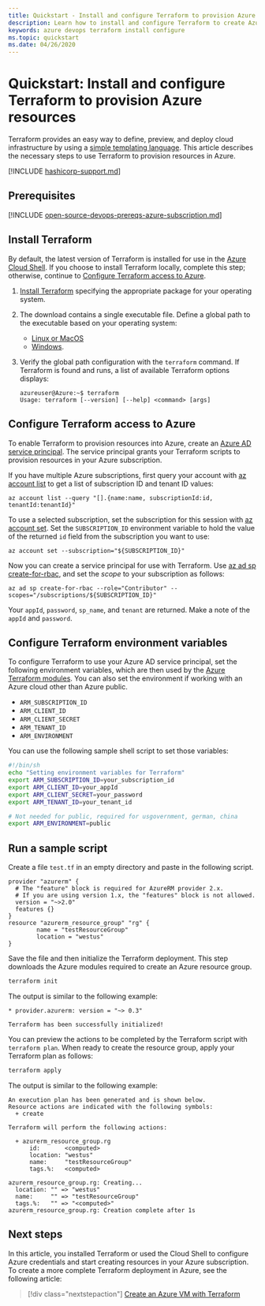 ```yaml
---
title: Quickstart - Install and configure Terraform to provision Azure resources 
description: Learn how to install and configure Terraform to create Azure resources.
keywords: azure devops terraform install configure
ms.topic: quickstart
ms.date: 04/26/2020
---
```


# Quickstart: Install and configure Terraform to provision Azure resources
 
Terraform provides an easy way to define, preview, and deploy cloud infrastructure by using a [simple templating language](https://www.terraform.io/docs/configuration/syntax.html). This article describes the necessary steps to use Terraform to provision resources in Azure.

[!INCLUDE [hashicorp-support.md](includes/hashicorp-support.md)]

## Prerequisites

[!INCLUDE [open-source-devops-prereqs-azure-subscription.md](../includes/open-source-devops-prereqs-azure-subscription.md)]

## Install Terraform

By default, the latest version of Terraform is installed for use in the [Azure Cloud Shell](/azure/cloud-shell/overview). If you choose to install Terraform locally, complete this step; otherwise, continue to [Configure Terraform access to Azure](#configure-terraform-access-to-azure).

1. [Install Terraform](https://www.terraform.io/downloads.html) specifying the appropriate package for your operating system.
1. The download contains a single executable file. Define a global path to the executable based on your operating system:
    - [Linux or MacOS](https://stackoverflow.com/questions/14637979/how-to-permanently-set-path-on-linux)
    - [Windows](https://stackoverflow.com/questions/1618280/where-can-i-set-path-to-make-exe-on-windows).
1. Verify the global path configuration with the `terraform` command. If Terraform is found and runs, a list of available Terraform options displays:

    ```console
    azureuser@Azure:~$ terraform
    Usage: terraform [--version] [--help] <command> [args]
    ```
    
## Configure Terraform access to Azure

To enable Terraform to provision resources into Azure, create an [Azure AD service principal](/cli/azure/create-an-azure-service-principal-azure-cli). The service principal grants your Terraform scripts to provision resources in your Azure subscription.

If you have multiple Azure subscriptions, first query your account with [az account list](/cli/azure/account#az-account-list) to get a list of subscription ID and tenant ID values:

```azurecli-interactive
az account list --query "[].{name:name, subscriptionId:id, tenantId:tenantId}"
```

To use a selected subscription, set the subscription for this session with [az account set](/cli/azure/account#az-account-set). Set the `SUBSCRIPTION_ID` environment variable to hold the value of the returned `id` field from the subscription you want to use:

```azurecli-interactive
az account set --subscription="${SUBSCRIPTION_ID}"
```

Now you can create a service principal for use with Terraform. Use [az ad sp create-for-rbac](/cli/azure/ad/sp#az-ad-sp-create-for-rbac), and set the *scope* to your subscription as follows:

```azurecli-interactive
az ad sp create-for-rbac --role="Contributor" --scopes="/subscriptions/${SUBSCRIPTION_ID}"
```

Your `appId`, `password`, `sp_name`, and `tenant` are returned. Make a note of the `appId` and `password`.

## Configure Terraform environment variables

To configure Terraform to use your Azure AD service principal, set the following environment variables, which are then used by the [Azure Terraform modules](https://registry.terraform.io/modules/Azure). You can also set the environment if working with an Azure cloud other than Azure public.

- `ARM_SUBSCRIPTION_ID`
- `ARM_CLIENT_ID`
- `ARM_CLIENT_SECRET`
- `ARM_TENANT_ID`
- `ARM_ENVIRONMENT`

You can use the following sample shell script to set those variables:

```bash
#!/bin/sh
echo "Setting environment variables for Terraform"
export ARM_SUBSCRIPTION_ID=your_subscription_id
export ARM_CLIENT_ID=your_appId
export ARM_CLIENT_SECRET=your_password
export ARM_TENANT_ID=your_tenant_id

# Not needed for public, required for usgovernment, german, china
export ARM_ENVIRONMENT=public
```

## Run a sample script

Create a file `test.tf` in an empty directory and paste in the following script.

```hcl
provider "azurerm" {
  # The "feature" block is required for AzureRM provider 2.x. 
  # If you are using version 1.x, the "features" block is not allowed.
  version = "~>2.0"
  features {}
}
resource "azurerm_resource_group" "rg" {
        name = "testResourceGroup"
        location = "westus"
}
```

Save the file and then initialize the Terraform deployment. This step downloads the Azure modules required to create an Azure resource group.

```bash
terraform init
```

The output is similar to the following example:

```console
* provider.azurerm: version = "~> 0.3"

Terraform has been successfully initialized!
```

You can preview the actions to be completed by the Terraform script with `terraform plan`. When ready to create the resource group, apply your Terraform plan as follows:

```bash
terraform apply
```

The output is similar to the following example:

```console
An execution plan has been generated and is shown below.
Resource actions are indicated with the following symbols:
  + create

Terraform will perform the following actions:

  + azurerm_resource_group.rg
      id:       <computed>
      location: "westus"
      name:     "testResourceGroup"
      tags.%:   <computed>

azurerm_resource_group.rg: Creating...
  location: "" => "westus"
  name:     "" => "testResourceGroup"
  tags.%:   "" => "<computed>"
azurerm_resource_group.rg: Creation complete after 1s
```

## Next steps

In this article, you installed Terraform or used the Cloud Shell to configure Azure credentials and start creating resources in your Azure subscription. To create a more complete Terraform deployment in Azure, see the following article:

> [!div class="nextstepaction"]
> [Create an Azure VM with Terraform](create-linux-virtual-machine-with-infrastructure.md)